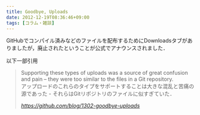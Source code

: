 ```yaml
---
title: Goodbye, Uploads
date: 2012-12-19T08:36:46+09:00
tags: [コラム・雑談]
---
```


GitHubでコンパイル済みなどのファイルを配布するためにDownloadsタブがありましたが，廃止されたということが公式でアナウンスされました．

以下一部引用

> Supporting these types of uploads was a source of great confusion and pain – they were too similar to the files in a Git repository\.  
> アップロードのこれらのタイプをサポートすることは大きな混乱と苦痛の源であった \- それらはGitリポジトリのファイルに似すぎていた．
> 
> <cite>[https://github\.com/blog/1302\-goodbye\-uploads](https://github.com/blog/1302-goodbye-uploads)</cite>

